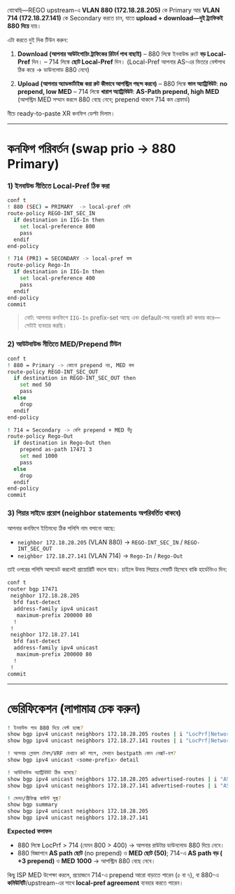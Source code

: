 বোঝেছি—REGO upstream-এ **VLAN 880 (172.18.28.205)** কে Primary আর **VLAN 714 (172.18.27.141)** কে Secondary করতে চান, যাতে **upload + download—দুই ট্র্যাফিকই 880 দিয়ে** যায়।

এটা করতে দুই দিক টিউন করুন:

1. **Download (আপনার আউটগোয়িং ট্রাফিকের রিটার্ন পাথ বাছাই)**
   – 880 লিঙ্কে ইনবাউন্ড রুটে **বড় Local-Pref** দিন।
   – 714 লিঙ্কে **ছোট Local-Pref** দিন।
   (Local-Pref আপনার AS-এর ভিতরে বেস্টপাথ ঠিক করে → ডাউনলোড 880 নেবে)

2. **Upload (আপনার অ্যাডভার্টাইজ করা রুট কীভাবে আপস্ট্রিম পছন্দ করবে)**
   – 880 লিঙ্কে **ভাল অ্যাট্রিবিউট**: **no prepend, low MED**
   – 714 লিঙ্কে **খারাপ অ্যাট্রিবিউট**: **AS-Path prepend, high MED**
   (আপস্ট্রিম MED সম্মান করলে 880 বেছে নেবে; prepend থাকলে 714 কম প্রেফার্ড)

নীচে ready-to-paste XR কনফিগ ডেল্টা দিলাম।

---

# কনফিগ পরিবর্তন (swap prio → 880 Primary)

### 1) ইনবাউন্ড নীতিতে Local-Pref ঠিক করা

```bash
conf t
! 880 (SEC) = PRIMARY  -> local-pref বেশি
route-policy REGO-INT_SEC_IN
  if destination in IIG-In then
    set local-preference 800
    pass
  endif
end-policy

! 714 (PRI) = SECONDARY -> local-pref কম
route-policy Rego-In
  if destination in IIG-In then
    set local-preference 400
    pass
  endif
end-policy
commit
```

> নোট: আপনার কনফিগে `IIG-In` prefix-set আছে এবং default-সহ দরকারি রুট কভার করে—সেটাই ব্যবহার করছি।

### 2) আউটবাউন্ড নীতিতে MED/Prepend টিউন

```bash
conf t
! 880 = Primary -> কোনো prepend নয়, MED কম
route-policy REGO-INT_SEC_OUT
  if destination in REGO-INT_SEC_OUT then
    set med 50
    pass
  else
    drop
  endif
end-policy

! 714 = Secondary -> বেশি prepend + MED উঁচু
route-policy Rego-Out
  if destination in Rego-Out then
    prepend as-path 17471 3
    set med 1000
    pass
  else
    drop
  endif
end-policy
commit
```

### 3) পিয়ার সাইডে প্রয়োগ (neighbor statements অপরিবর্তিত থাকবে)

আপনার কনফিগে ইতিমধ্যে ঠিক পলিসি নাম বসানো আছে:

* `neighbor 172.18.28.205` (VLAN 880) → `REGO-INT_SEC_IN` / `REGO-INT_SEC_OUT`
* `neighbor 172.18.27.141` (VLAN 714) → `Rego-In` / `Rego-Out`

তাই ওপরের পলিসি আপডেট করলেই প্রায়োরিটি বদলে যাবে। চাইলে উভয় পিয়ারে সেফটি হিসেবে বাকি হার্ডেনিংও দিন:

```bash
conf t
router bgp 17471
 neighbor 172.18.28.205
  bfd fast-detect
  address-family ipv4 unicast
   maximum-prefix 200000 80
  !
 !
 neighbor 172.18.27.141
  bfd fast-detect
  address-family ipv4 unicast
   maximum-prefix 200000 80
  !
 !
commit
```

---

# ভেরিফিকেশন (লাগামাত্র চেক করুন)

```bash
! ইনবাউন্ড পাথ 880 দিয়ে বেস্ট হচ্ছে?
show bgp ipv4 unicast neighbors 172.18.28.205 routes | i "LocPrf|Network"
show bgp ipv4 unicast neighbors 172.18.27.141 routes | i "LocPrf|Network"

! আপনার গ্লোবাল টেবল/VRF যেখানে রুট লাগে, সেখানে bestpath কোন নেক্সট-হপ?
show bgp ipv4 unicast <some-prefix> detail

! আউটবাউন্ড অ্যাট্রিবিউট ঠিক বসেছে?
show bgp ipv4 unicast neighbors 172.18.28.205 advertised-routes | i "AS path|MED"
show bgp ipv4 unicast neighbors 172.18.27.141 advertised-routes | i "AS path|MED"

! সেশন/প্রীফিক্স কাউন্ট সুস্থ?
show bgp summary
show bgp ipv4 unicast neighbors 172.18.28.205
show bgp ipv4 unicast neighbors 172.18.27.141
```

**Expected ফলাফল**

* 880 লিঙ্কে LocPrf > 714 (যেমন 800 > 400) → আপনার রাউটার ডাউনলোড 880 দিয়ে নেবে।
* 880 বিজ্ঞাপনে **AS path ছোট** (no prepend) ও **MED ছোট (50)**; 714-এ **AS path বড় ( +3 prepend)** ও **MED 1000** → আপস্ট্রিম 880 বেছে নেবে।

কিছু ISP MED উপেক্ষা করলে, প্রয়োজনে 714-এ prepend আরো বাড়াতে পারেন (৫ বা ৭), বা 880-এ **কমিউনিটি**/upstream-এর সাথে **local-pref agreement** ব্যবহার করতে পারেন।

